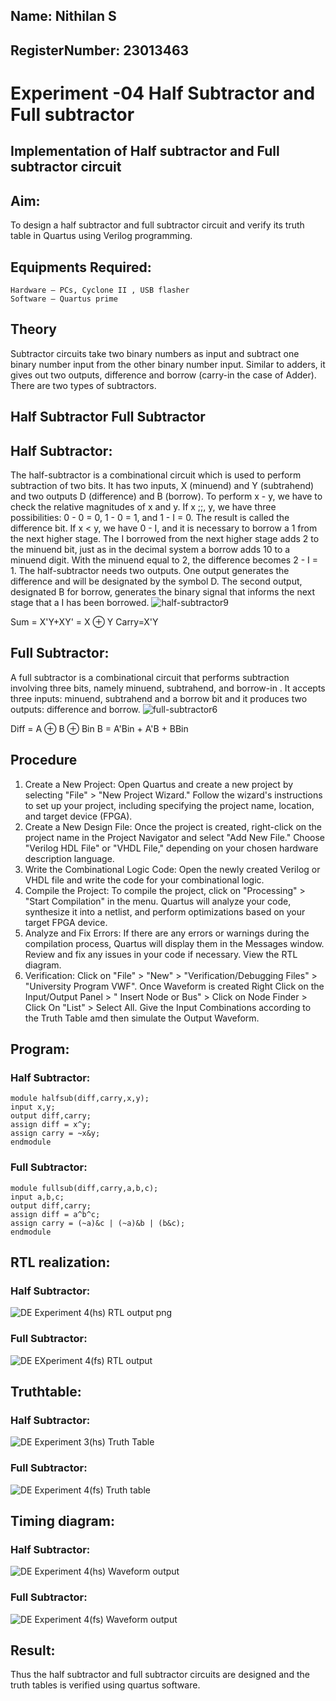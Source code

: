 ## Name: Nithilan S

## RegisterNumber: 23013463

# Experiment  -04 Half Subtractor and Full subtractor
## Implementation of Half subtractor and Full subtractor circuit
## Aim:
To design a half subtractor and full subtractor circuit and verify its truth table in Quartus using Verilog programming.

## Equipments Required:
```
Hardware – PCs, Cyclone II , USB flasher
Software – Quartus prime
```
## Theory
Subtractor circuits take two binary numbers as input and subtract one binary number input from the other binary number input. Similar to adders, it gives out two outputs, difference and borrow (carry-in the case of Adder). There are two types of subtractors.

## Half Subtractor Full Subtractor

## Half Subtractor:
The half-subtractor is a combinational circuit which is used to perform subtraction of two bits. It has two inputs, X (minuend) and Y (subtrahend) and two outputs D (difference) and B (borrow). To perform x - y, we have to check the relative magnitudes of x and y. If x ;;, y, we have three possibilities: 0 - 0 = 0, 1 - 0 = 1, and 1 - I = 0. The result is called the difference bit. If x < y, we have 0 - I, and it is necessary to borrow a 1 from the next higher stage. The I borrowed from the next higher stage adds 2 to the minuend bit, just as in the decimal system a borrow adds 10 to a minuend digit. With the minuend equal to 2, the difference becomes 2 - I = 1. The half-subtractor needs two outputs. One output generates the difference and will be designated by the symbol D. The second output, designated B for borrow, generates the binary signal that informs the next stage that a I has been borrowed.
![half-subtractor9](https://user-images.githubusercontent.com/36288975/166112538-58c3bc7c-ee5d-4e6a-ac8d-8e8328efe27a.png)


Sum = X'Y+XY' = X ⊕ Y
Carry=X'Y

## Full Subtractor:
A full subtractor is a combinational circuit that performs subtraction involving three bits, namely minuend, subtrahend, and borrow-in . It accepts three inputs: minuend, subtrahend and a borrow bit and it produces two outputs: difference and borrow. 
![full-subtractor6](https://user-images.githubusercontent.com/36288975/166112541-24c68359-3de8-4674-ae22-8272ffc385ed.png)


Diff = A ⊕ B ⊕ Bin B = A'Bin + A'B + BBin

## Procedure
1. Create a New Project:
Open Quartus and create a new project by selecting "File" > "New Project Wizard."
Follow the wizard's instructions to set up your project, including specifying the project
name, location, and target device (FPGA).
2. Create a New Design File:
Once the project is created, right-click on the project name in the Project Navigator and
select "Add New File."
Choose "Verilog HDL File" or "VHDL File," depending on your chosen hardware description
language.
3. Write the Combinational Logic Code:
Open the newly created Verilog or VHDL file and write the code for your combinational
logic.
4. Compile the Project:
To compile the project, click on "Processing" > "Start Compilation" in the menu.
Quartus will analyze your code, synthesize it into a netlist, and perform optimizations
based on your target FPGA device.
5. Analyze and Fix Errors:
If there are any errors or warnings during the compilation process, Quartus will display
them in the Messages window.
Review and fix any issues in your code if necessary.
View the RTL diagram.
6. Verification:
Click on "File" > "New" > "Verification/Debugging Files" > "University Program VWF".
Once Waveform is created Right Click on the Input/Output Panel > " Insert Node or Bus" >
Click on Node Finder > Click On "List" > Select All.
Give the Input Combinations according to the Truth Table amd then simulate the
Output Waveform.
## Program:
### Half Subtractor:
```
module halfsub(diff,carry,x,y);
input x,y;
output diff,carry;
assign diff = x^y;
assign carry = ~x&y;
endmodule
```

### Full Subtractor:
```
module fullsub(diff,carry,a,b,c);
input a,b,c;
output diff,carry;
assign diff = a^b^c;
assign carry = (~a)&c | (~a)&b | (b&c);
endmodule
```
##  RTL realization:
### Half Subtractor:
![DE Experiment 4(hs) RTL output png](https://github.com/nithilans060306/Experiment--03-Half-Subtractor-and-Full-subtractor/assets/147473026/2e17bb0e-4437-4d5a-873d-ddf3c8d90208)
### Full Subtractor:
![DE EXperiment 4(fs) RTL output](https://github.com/nithilans060306/Experiment--03-Half-Subtractor-and-Full-subtractor/assets/147473026/a0b2982e-0fe1-4a6b-bee7-3e922c7e99f1)
## Truthtable:
### Half Subtractor:
![DE Experiment 3(hs) Truth Table](https://github.com/nithilans060306/Experiment--03-Half-Subtractor-and-Full-subtractor/assets/147473026/daaa0ad9-18a2-42b2-b649-7eaf3dd5bdce)
### Full Subtractor:
![DE Experiment 4(fs) Truth table](https://github.com/nithilans060306/Experiment--03-Half-Subtractor-and-Full-subtractor/assets/147473026/53a223dc-19bf-42d9-9687-ecc1722805e7)
## Timing diagram:
### Half Subtractor:
![DE Experiment 4(hs) Waveform output](https://github.com/nithilans060306/Experiment--03-Half-Subtractor-and-Full-subtractor/assets/147473026/e2b36ae9-d34f-46fc-829b-895c3535a6fc)
### Full Subtractor:
![DE Experiment 4(fs) Waveform output](https://github.com/nithilans060306/Experiment--03-Half-Subtractor-and-Full-subtractor/assets/147473026/fa90cf1d-c585-434c-9eeb-ed70bd2ffd96)
## Result:
Thus the half subtractor and full subtractor circuits are designed and the truth tables is verified using quartus software.
